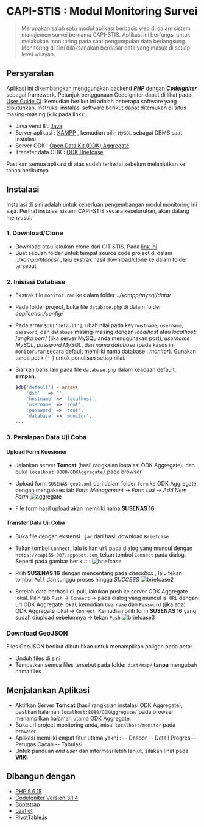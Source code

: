 # CAPI-STIS : Modul Monitoring Survei #
>Merupakan salah satu modul aplikasi berbasis web di dalam sistem manajemen survei bernama CAPI-STIS. Aplikasi ini berfungsi untuk melakukan monitoring pada saat pengumpulan data berlangsung. Monitoring di sini dilaksanakan berdasar data yang masuk di setiap level wilayah.

## Persyaratan ##
Aplikasi ini dikembangkan menggunakan backend _**PHP**_ dengan _**Codeigniter**_ sebagai framework. Petunjuk penggunaan Codeigniter dapat di lihat pada [User Guide CI](https://www.codeigniter.com/user_guide/).
Kemudian berikut ini adalah beberapa software yang dibutuhkan. Instruksi instalasi software berikut dapat ditemukan di situs masing-masing (klik pada link):

- Java versi 8 : [Java](https://java.com/en/download/)
- Server aplikasi : [XAMPP](https://www.apachefriends.org/download.html) , kemudian pilih `MySQL` sebagai DBMS saat instalasi
- Server ODK : [Open Data Kit (ODK) Aggregate](https://opendatakit.org/use/aggregate)
- Transfer data ODK : [ODK Briefcase](https://opendatakit.org/downloads/download-category/briefcase/)

Pastikan semua aplikasi di atas sudah terinstal sebelum melanjutkan ke tahap berikutnya

## Instalasi ##
Instalasi di sini adalah untuk keperluan pengembangan modul monitoring ini saja. Perihal instalasi sistem CAPI-STIS secara keseluruhan, akan datang menyusul.

### 1. Download/Clone ###
- Download atau lakukan clone dari GIT STIS. Pada [link ini](https://git.stis.ac.id/hakimirza/monitor).
- Buat sebuah folder untuk tempat source code project di dalam *../xampp/htdocs/* , lalu ekstrak hasil download/clone ke dalam folder tersebut

### 2. Inisiasi Database ###
- Ekstrak file `monitor.rar` ke dalam folder *../xampp/mysql/data/*
- Pada folder project, buka file `database.php` di dalam folder *application/config/*
- Pada array `$db['default']`, ubah nilai pada key `hostname`, `username`, `password`, dan `database` masing-masing dengan _localhost_ atau _localhost:[angka port]_ (jika server MySQL anda menggunakan port), _username MySQL_, _password MySQL_, dan _nama database_ (pada kasus ini `monitor.rar` secara default memiliki nama database : _monitor_). Gunakan tanda petik (```''```) untuk penulisan setiap nilai. 
- Biarkan baris lain pada file `database.php` dalam keadaan default, **simpan**.

    ```php
    $db['default'] = array(
    	'dsn'	=> '',
    	'hostname' => 'localhost',
    	'username' => 'root',
    	'password' => 'root',
    	'database' => 'monitor',
	...
    ```
    
### 3. Persiapan Data Uji Coba ###
#### Upload Form Kuesioner ####
- Jalankan server **Tomcat** (hasil rangkaian instalasi ODK Aggregate), dan buka ```localhost:8080/ODKAggregate/``` pada browser
- Upload form `SUSENAS-geo2.xml` dari dalam folder `form` ke ODK Aggregate, dengan mengakses tab _Form Management_ -> _Form List_ -> _Add New Form_
![aggregate](https://git.stis.ac.id/hakimirza/monitor/uploads/54f4f091d1f9c5c624def14a47e9513d/aggregate.PNG)

- File form hasil upload akan memiliki nama **SUSENAS 16**

#### Transfer Data Uji Coba ####
- Buka file dengan ekstensi `.jar` dari hasil download `Briefcase`
- Tekan tombol `Connect`, lalu isikan `url` pada dialog yang muncul dengan `https://capi55-007.appspot.com`, tekan tombol `Connect` pada dialog. Seperti pada gambar berikut :
![briefcase](https://git.stis.ac.id/hakimirza/monitor/uploads/113dd1ed7ed812b1d7750d268f1ba0df/briefcase.PNG)

- Pilih **SUSENAS 16** dengan mencentang pada _checkbox_ , lalu tekan tombol `Pull` dan tunggu proses hingga *SUCCESS*
![briefcase2](https://git.stis.ac.id/hakimirza/monitor/uploads/2e4634152d6161f3ceed5a86e2edc840/briefcase2.PNG)

- Setelah data berhasil di-pull, lakukan push ke server ODK Aggregate lokal. 
Pilih  tab `Push` -> `Connect` -> pada dialog yang muncul isi `URL` dengan url ODK Aggregate lokal, kemudian `Username` dan `Password` (jika ada) ODK Aggregate lokal -> `Connect`.
Kemudian pilih form **SUSENAS 16** yang sudah diupload sebelumnya -> tekan `Push`
![briefcase3](https://git.stis.ac.id/hakimirza/monitor/uploads/d25d65fc91b4c267a2b61a1f07f0eebd/briefcase3.PNG)

### Download GeoJSON ###
Files GeoJSON berikut dibutuhkan untuk menampilkan poligon pada peta:
- Unduh files [di sini](https://drive.google.com/drive/folders/0Bw48i1lVhgKeaWExR3VQNEhydDg?usp=sharing)
- Tempatkan semua files tersebut pada folder ```dist/map/``` **tanpa** mengubah nama files

## Menjalankan Aplikasi ##
- Aktifkan Server **Tomcat** (hasil rangkaian instalasi ODK Aggregate), pastikan halaman ```localhost:8080/ODKAggregate/``` pada browser menampilkan halaman utama ODK Aggregate.
- Buka url project monitoring anda, misal `localhost/monitor` pada browser.
- Aplikasi memiliki empat fitur utama yakni : 
-- Dasbor
-- Detail Progres
-- Petugas Cacah
-- Tabulasi
- Untuk panduan _end user_ dan informasi lebih lanjut, silakan lihat pada **[WIKI](https://git.stis.ac.id/hakimirza/monitor/wikis)**

## Dibangun dengan ##
- [PHP 5.6.15](http://php.net/manual/en/intro-whatis.php)
- [CodeIgniter Version 3.1.4](https://www.codeigniter.com/user_guide/)
- [Bootstrap](https://getbootstrap.com/)
- [Leaflet](http://leafletjs.com/)
- [PivotTable.js](https://pivottable.js.org/examples/)